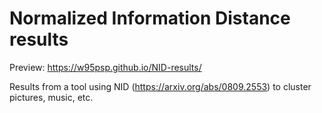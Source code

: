 # Normalized Information Distance results
Preview: https://w95psp.github.io/NID-results/

Results from a tool using NID (https://arxiv.org/abs/0809.2553) to cluster pictures, music, etc.

